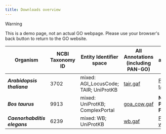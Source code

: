 ```yaml
---
title: Downloads overview
---
```

<!--- noting the old permalink for this page was
 /docs/downloads/

 this might be better as a redirect to http://current.geneontology.org/products/pages/downloads.html
 --->

>[!WARNING]
>This is a demo page, not an actual GO webpage. Please use your browser's back button to return to the GO website.


|**Organism**|**NCBI Taxonomy ID**|**Entity Identifier space**|**All Annotations (including PAN-GO)**|**PAN-GO annotations only**|
|------------------|-------------|-------------|-------------|------------|
|***Arabidopsis thaliana***| 3702 | mixed: <br> AGI_LocusCode; TAIR; UniProtKB | [tair.gaf](https://current.geneontology.org/annotations/tair.gaf.gz) |[PAN-GO tair.gaf](http://release.geneontology.org/2024-06-17/products/upstream_and_raw_data/paint_tair.gaf.gz) |
|***Bos taurus***| 9913 | mixed: UniProtKB; ComplexPortal | [goa_cow.gaf](https://current.geneontology.org/annotations/goa_cow.gaf.gz) | **NO COW PANGO FILE** |
|***Caenorhabditis elegans***| 6239 | mixed: WB; UniProtKB | [wb.gaf](https://current.geneontology.org/annotations/wb.gaf.gz) |[PAN-GO wb.gaf](http://release.geneontology.org/2024-06-17/products/upstream_and_raw_data/paint_wb.gaf.gz) |
